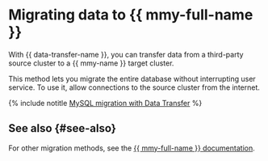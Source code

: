 # Migrating data to {{ mmy-full-name }}

With {{ data-transfer-name }}, you can transfer data from a third-party source cluster to a {{ mmy-name }} target cluster.

This method lets you migrate the entire database without interrupting user service. To use it, allow connections to the source cluster from the internet.

{% include notitle [MySQL migration with Data Transfer](../../_tutorials/datatransfer/managed-mysql.md) %}

## See also {#see-also}

For other migration methods, see the [{{ mmy-full-name }} documentation](../../managed-mysql/tutorials/data-migration.md).
